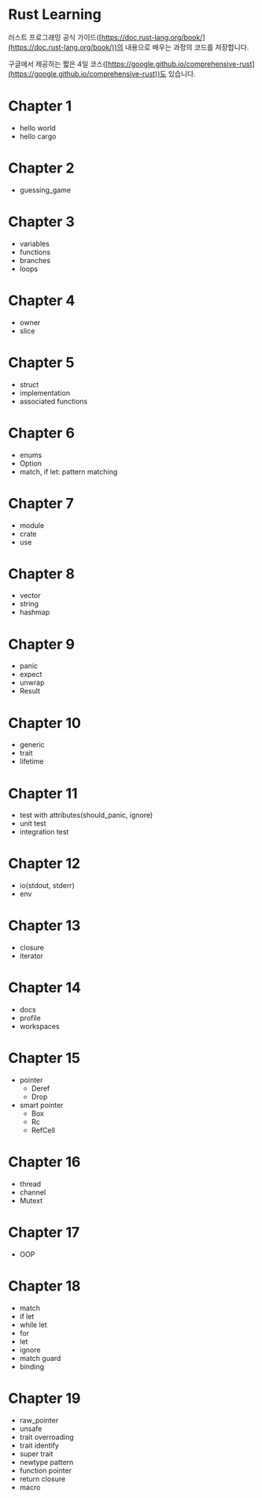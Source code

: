 # Rust Learning

러스트 프로그래밍 공식 가이드([https://doc.rust-lang.org/book/](https://doc.rust-lang.org/book/))의 내용으로 배우는 과정의 코드를 저장합니다.

구글에서 제공하는 짧은 4일 코스([https://google.github.io/comprehensive-rust](https://google.github.io/comprehensive-rust))도 있습니다.

# Chapter 1

- hello world
- hello cargo

# Chapter 2

- guessing_game

# Chapter 3

- variables
- functions
- branches
- loops

# Chapter 4

- owner
- slice

# Chapter 5

- struct
- implementation
- associated functions

# Chapter 6

- enums
- Option
- match, if let: pattern matching

# Chapter 7

- module
- crate
- use

# Chapter 8

- vector
- string
- hashmap

# Chapter 9

- panic
- expect
- unwrap
- Result

# Chapter 10

- generic
- trait
- lifetime

# Chapter 11

- test with attributes(should_panic, ignore)
- unit test
- integration test

# Chapter 12

- io(stdout, stderr)
- env

# Chapter 13

- closure
- iterator

# Chapter 14

- docs
- profile
- workspaces

# Chapter 15

- pointer
  - Deref
  - Drop
- smart pointer
  - Box<T>
  - Rc<T>
  - RefCell<T>

# Chapter 16

- thread
- channel
- Mutext<T>

# Chapter 17

- OOP

# Chapter 18

- match
- if let
- while let
- for
- let
- ignore
- match guard
- binding

# Chapter 19

- raw_pointer
- unsafe
- trait overroading
- trait identify
- super trait
- newtype pattern
- function pointer
- return closure
- macro
